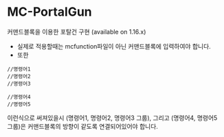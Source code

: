 # MC-PortalGun
커맨드블록을 이용한 포탈건 구현 (available on 1.16.x)

- 실제로 적용할때는 mcfunction파일이 아닌 커맨드블록에 입력하여야 합니다.
- 또한
```
//명령어1
//명령어2
//명령어3

//명령어4
//명령어5
```

이런식으로 써져있을시 (명령어1, 명령어2, 명령어3 그룹), 그리고 (명령어4, 명령어5 그룹)은 커맨드블록의 방향이 같도록 연결되어있어야 합니다.
